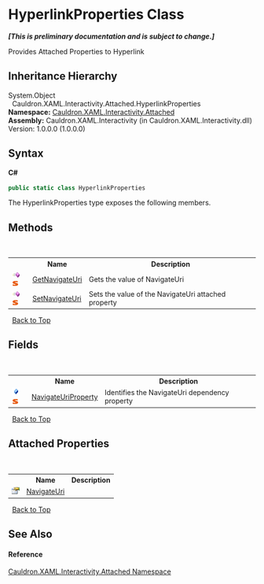 # HyperlinkProperties Class
 _**\[This is preliminary documentation and is subject to change.\]**_

Provides Attached Properties to Hyperlink


## Inheritance Hierarchy
System.Object<br />&nbsp;&nbsp;Cauldron.XAML.Interactivity.Attached.HyperlinkProperties<br />
**Namespace:**&nbsp;<a href="N_Cauldron_XAML_Interactivity_Attached">Cauldron.XAML.Interactivity.Attached</a><br />**Assembly:**&nbsp;Cauldron.XAML.Interactivity (in Cauldron.XAML.Interactivity.dll) Version: 1.0.0.0 (1.0.0.0)

## Syntax

**C#**<br />
``` C#
public static class HyperlinkProperties
```

The HyperlinkProperties type exposes the following members.


## Methods
&nbsp;<table><tr><th></th><th>Name</th><th>Description</th></tr><tr><td>![Public method](media/pubmethod.gif "Public method")![Static member](media/static.gif "Static member")</td><td><a href="M_Cauldron_XAML_Interactivity_Attached_HyperlinkProperties_GetNavigateUri">GetNavigateUri</a></td><td>
Gets the value of NavigateUri</td></tr><tr><td>![Public method](media/pubmethod.gif "Public method")![Static member](media/static.gif "Static member")</td><td><a href="M_Cauldron_XAML_Interactivity_Attached_HyperlinkProperties_SetNavigateUri">SetNavigateUri</a></td><td>
Sets the value of the NavigateUri attached property</td></tr></table>&nbsp;
<a href="#hyperlinkproperties-class">Back to Top</a>

## Fields
&nbsp;<table><tr><th></th><th>Name</th><th>Description</th></tr><tr><td>![Public field](media/pubfield.gif "Public field")![Static member](media/static.gif "Static member")</td><td><a href="F_Cauldron_XAML_Interactivity_Attached_HyperlinkProperties_NavigateUriProperty">NavigateUriProperty</a></td><td>
Identifies the NavigateUri&nbsp;dependency property</td></tr></table>&nbsp;
<a href="#hyperlinkproperties-class">Back to Top</a>

## Attached Properties
&nbsp;<table><tr><th></th><th>Name</th><th>Description</th></tr><tr><td>![Public attached property](media/pubproperty.gif "Public attached property")</td><td><a href="P_Cauldron_XAML_Interactivity_Attached_HyperlinkProperties_NavigateUri">NavigateUri</a></td><td /></tr></table>&nbsp;
<a href="#hyperlinkproperties-class">Back to Top</a>

## See Also


#### Reference
<a href="N_Cauldron_XAML_Interactivity_Attached">Cauldron.XAML.Interactivity.Attached Namespace</a><br />
